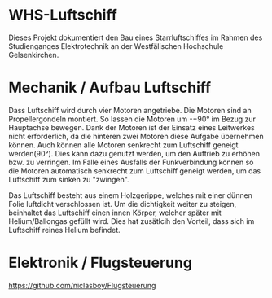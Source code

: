 # WHS-Luftschiff

Dieses Projekt dokumentiert den Bau eines Starrluftschiffes im Rahmen des Studienganges Elektrotechnik an der Westfälischen Hochschule Gelsenkirchen.

# Mechanik / Aufbau Luftschiff

Dass Luftschiff wird durch vier Motoren angetriebe. Die Motoren sind an Propellergondeln montiert. So lassen die Motoren um -+90° im Bezug zur Hauptachse bewegen. Dank der Motoren ist der Einsatz eines Leitwerkes nicht erforderlich, da die hinteren zwei Motoren diese Aufgabe übernehmen können. Auch können alle Motoren senkrecht zum Luftschiff geneigt werden(90°). Dies kann dazu genutzt werden, um den Auftrieb zu erhöhen bzw. zu verringen. Im Falle eines Ausfalls der Funkverbindung können so die Motoren automatisch senkrecht zum Luftschiff geneigt werden, um das Luftschiff zum sinken zu "zwingen". 

Das Luftschiff besteht aus einem Holzgerippe, welches mit einer dünnen Folie luftdicht verschlossen ist. Um die dichtigkeit weiter zu steigen, beinhaltet das Luftschiff einen innen Körper, welcher später mit Helium/Ballongas gefüllt wird. Dies hat zusätlcih den Vorteil, dass sich im Luftschiff reines Helium befindet.

# Elektronik / Flugsteuerung

https://github.com/niclasboy/Flugsteuerung
